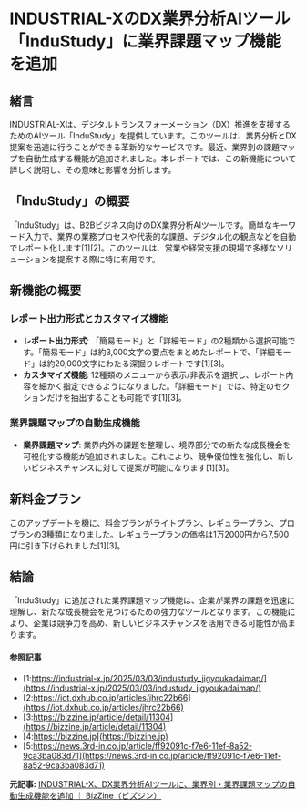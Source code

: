 # INDUSTRIAL-XのDX業界分析AIツール「InduStudy」に業界課題マップ機能を追加

## 緒言

INDUSTRIAL-Xは、デジタルトランスフォーメーション（DX）推進を支援するためのAIツール「InduStudy」を提供しています。このツールは、業界分析とDX提案を迅速に行うことができる革新的なサービスです。最近、業界別の課題マップを自動生成する機能が追加されました。本レポートでは、この新機能について詳しく説明し、その意味と影響を分析します。

## 「InduStudy」の概要

「InduStudy」は、B2Bビジネス向けのDX業界分析AIツールです。簡単なキーワード入力で、業界の業務プロセスや代表的な課題、デジタル化の観点などを自動でレポート化します[1][2]。このツールは、営業や経営支援の現場で多様なソリューションを提案する際に特に有用です。

## 新機能の概要

### レポート出力形式とカスタマイズ機能

- **レポート出力形式**: 「簡易モード」と「詳細モード」の2種類から選択可能です。「簡易モード」は約3,000文字の要点をまとめたレポートで、「詳細モード」は約20,000文字にわたる深掘りレポートです[1][3]。
- **カスタマイズ機能**: 12種類のメニューから表示/非表示を選択し、レポート内容を細かく指定できるようになりました。「詳細モード」では、特定のセクションだけを抽出することも可能です[1][3]。

### 業界課題マップの自動生成機能

- **業界課題マップ**: 業界内外の課題を整理し、境界部分での新たな成長機会を可視化する機能が追加されました。これにより、競争優位性を強化し、新しいビジネスチャンスに対して提案が可能になります[1][3]。

## 新料金プラン

このアップデートを機に、料金プランがライトプラン、レギュラープラン、プロプランの3種類になりました。レギュラープランの価格は1万2000円から7,500円に引き下げられました[1][3]。

## 結論

「InduStudy」に追加された業界課題マップ機能は、企業が業界の課題を迅速に理解し、新たな成長機会を見つけるための強力なツールとなります。この機能により、企業は競争力を高め、新しいビジネスチャンスを活用できる可能性が高まります。

#### 参照記事
- [1:https://industrial-x.jp/2025/03/03/industudy_jigyoukadaimap/](https://industrial-x.jp/2025/03/03/industudy_jigyoukadaimap/)
- [2:https://iot.dxhub.co.jp/articles/jhrc22b66](https://iot.dxhub.co.jp/articles/jhrc22b66)
- [3:https://bizzine.jp/article/detail/11304](https://bizzine.jp/article/detail/11304)
- [4:https://bizzine.jp](https://bizzine.jp)
- [5:https://news.3rd-in.co.jp/article/ff92091c-f7e6-11ef-8a52-9ca3ba083d71](https://news.3rd-in.co.jp/article/ff92091c-f7e6-11ef-8a52-9ca3ba083d71)


**元記事:** [INDUSTRIAL-X、DX業界分析AIツールに、業界別・業界課題マップの自動生成機能を追加 ｜ BizZine（ビズジン）](https://bizzine.jp/article/detail/11304)